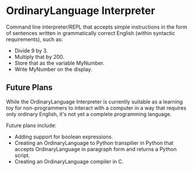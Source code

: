 # OrdinaryLanguage Interpreter

Command line interpreter/REPL that accepts simple instructions in the form of sentences written in grammatically correct English (within syntactic requirements), such as:

- Divide 9 by 3.
- Multiply that by 200.
- Store that as the variable MyNumber.
- Write MyNumber on the display.

## Future Plans

While the OrdinaryLanguage Interpreter is currently suitable as a learning toy for non-programmers to interact with a computer in a way that requires only ordinary English, it's not yet a complete programming language.

Future plans include:

- Adding support for boolean expressions.
- Creating an OrdinaryLanguage to Python transpilier in Python that accepts OrdinaryLanguage in paragraph form and returns a Python script.
- Creating an OrdinaryLanguage compiler in C.